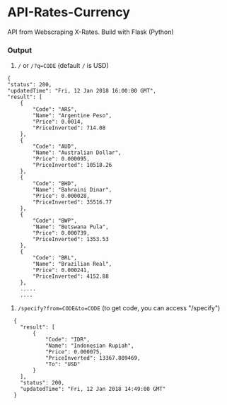 # API-Rates-Currency
API from Webscraping X-Rates. Build with Flask (Python)

### Output
1.  `/` or `/?q=CODE` (default `/` is USD)
```
{
"status": 200,
"updatedTime": "Fri, 12 Jan 2018 16:00:00 GMT",
"result": [
    {
        "Code": "ARS",
        "Name": "Argentine Peso",
        "Price": 0.0014,
        "PriceInverted": 714.08
    },
    {
        "Code": "AUD",
        "Name": "Australian Dollar",
        "Price": 0.000095,
        "PriceInverted": 10518.26
    },
    {
        "Code": "BHD",
        "Name": "Bahraini Dinar",
        "Price": 0.000028,
        "PriceInverted": 35516.77
    },
    {
        "Code": "BWP",
        "Name": "Botswana Pula",
        "Price": 0.000739,
        "PriceInverted": 1353.53
    },
    {
        "Code": "BRL",
        "Name": "Brazilian Real",
        "Price": 0.000241,
        "PriceInverted": 4152.88
    },
    .....
    ....
```

1.  `/specify?from=CODE&to=CODE` (to get code, you can access "/specify")
```
  {
    "result": [
        {
            "Code": "IDR",
            "Name": "Indonesian Rupiah",
            "Price": 0.000075,
            "PriceInverted": 13367.809469,
            "To": "USD"
        }
    ],
    "status": 200,
    "updatedTime": "Fri, 12 Jan 2018 14:49:00 GMT"
  }
